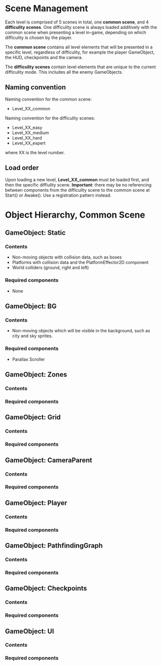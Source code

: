 Scene Management
================

Each level is comprised of 5 scenes in total, one **common scene**, and 4 **difficulity scenes**. One difficulity scene is always loaded additively with the common scene when presenting a level in-game, depending on which difficulity is chosen by the player.

The **common scene** contains all level elements that will be presented in a specific level, regardless of difficulity, for example the player GameObject, the HUD, checkpoints and the camera.

The **difficulity scenes** contain level elements that are unique to the current difficulity mode. This includes all the enemy GameObjects.

Naming convention
-----------------

Naming convention for the common scene:

* Level_XX_common

Naming convention for the difficulity scenes:

* Level_XX_easy
* Level_XX_medium
* Level_XX_hard
* Level_XX_expert

where XX is the level number.

Load order
----------

Upon loading a new level, **Level_XX_common** must be loaded first, and then the specific diffiulity scene. **Important**: there may be no referencing between components from the difficulity scene to the common scene at Start() or Awake(). Use a registration pattern instead.


Object Hierarchy, Common Scene
==============================


GameObject: Static
------------------

### Contents

* Non-moving objects with collision data, such as boxes
* Platforms with collision data and the PlatformEffector2D component
* World colliders (ground, right and left)

### Required components

* None


GameObject: BG
------------------

### Contents

* Non-moving objects which will be visible in the background, such as city and sky sprites.

### Required components

* Parallax Scroller


GameObject: Zones
------------------

### Contents

### Required components


GameObject: Grid
------------------

### Contents

### Required components


GameObject: CameraParent
------------------

### Contents

### Required components


GameObject: Player
------------------

### Contents

### Required components


GameObject: PathfindingGraph
------------------

### Contents

### Required components


GameObject: Checkpoints
------------------

### Contents

### Required components


GameObject: UI
------------------

### Contents

### Required components

